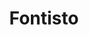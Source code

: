 ---
codehost: https://github.com/kenangundogan/fontisto
linkedin: https://linkedin.com/in/kenangundogan
logohandle: fontisto
other:
- name: Behance
  url: https://www.behance.net/gallery/58061143/Fontisto
sort: fontisto
title: Fontisto
twitter: https://x.com/fontisto
website: https://fontisto.com/
---